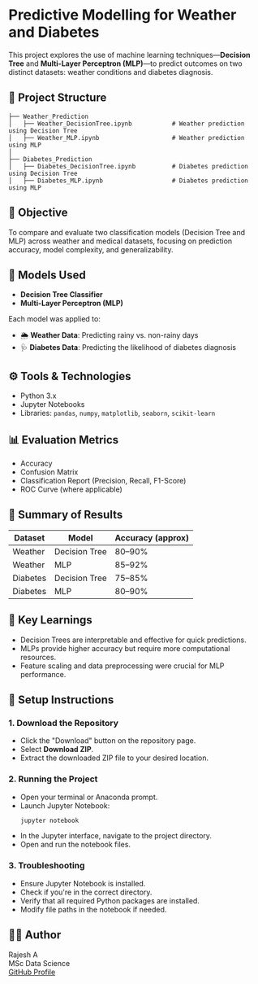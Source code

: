 
# Predictive Modelling for Weather and Diabetes

This project explores the use of machine learning techniques—**Decision Tree** and **Multi-Layer Perceptron (MLP)**—to predict outcomes on two distinct datasets: weather conditions and diabetes diagnosis.

## 📁 Project Structure
```
├── Weather_Prediction
│   ├── Weather_DecisionTree.ipynb           # Weather prediction using Decision Tree
│   ├── Weather_MLP.ipynb                    # Weather prediction using MLP
│
├── Diabetes_Prediction
│   ├── Diabetes_DecisionTree.ipynb          # Diabetes prediction using Decision Tree
│   ├── Diabetes_MLP.ipynb                   # Diabetes prediction using MLP
```

## 🎯 Objective
To compare and evaluate two classification models (Decision Tree and MLP) across weather and medical datasets, focusing on prediction accuracy, model complexity, and generalizability.

## 🧪 Models Used
- **Decision Tree Classifier**
- **Multi-Layer Perceptron (MLP)**

Each model was applied to:

- 🌦️ **Weather Data**: Predicting rainy vs. non-rainy days
- 🩺 **Diabetes Data**: Predicting the likelihood of diabetes diagnosis

## ⚙️ Tools & Technologies
- Python 3.x
- Jupyter Notebooks
- Libraries: `pandas`, `numpy`, `matplotlib`, `seaborn`, `scikit-learn`

## 📊 Evaluation Metrics
- Accuracy
- Confusion Matrix
- Classification Report (Precision, Recall, F1-Score)
- ROC Curve (where applicable)

## 📝 Summary of Results
| Dataset   | Model         | Accuracy (approx) |
|-----------|----------------|------------------|
| Weather   | Decision Tree  | 80–90%           |
| Weather   | MLP            | 85–92%           |
| Diabetes  | Decision Tree  | 75–85%           |
| Diabetes  | MLP            | 80–90%           |

## 🧠 Key Learnings
- Decision Trees are interpretable and effective for quick predictions.
- MLPs provide higher accuracy but require more computational resources.
- Feature scaling and data preprocessing were crucial for MLP performance.

## 🚀 Setup Instructions

### 1. Download the Repository
- Click the "Download" button on the repository page.
- Select **Download ZIP**.
- Extract the downloaded ZIP file to your desired location.

### 2. Running the Project
- Open your terminal or Anaconda prompt.
- Launch Jupyter Notebook:
  ```bash
  jupyter notebook
  ```
- In the Jupyter interface, navigate to the project directory.
- Open and run the notebook files.

### 3. Troubleshooting
- Ensure Jupyter Notebook is installed.
- Check if you're in the correct directory.
- Verify that all required Python packages are installed.
- Modify file paths in the notebook if needed.

## 👨‍💻 Author
Rajesh A  
MSc Data Science  
[GitHub Profile](https://github.com/arajesh24)

